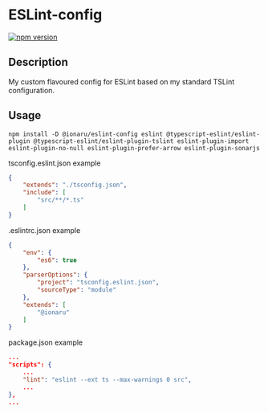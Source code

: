# ESLint-config

[![npm version](https://img.shields.io/npm/v/@ionaru/eslint-config.svg?style=for-the-badge)](https://www.npmjs.com/package/@ionaru/eslint-config)

## Description
My custom flavoured config for ESLint based on my standard TSLint configuration.

## Usage
```
npm install -D @ionaru/eslint-config eslint @typescript-eslint/eslint-plugin @typescript-eslint/eslint-plugin-tslint eslint-plugin-import eslint-plugin-no-null eslint-plugin-prefer-arrow eslint-plugin-sonarjs
```

tsconfig.eslint.json example
```json
{
    "extends": "./tsconfig.json",
    "include": [
        "src/**/*.ts"
    ]
}
```

.eslintrc.json example
```json
{
    "env": {
        "es6": true
    },
    "parserOptions": {
        "project": "tsconfig.eslint.json",
        "sourceType": "module"
    },
    "extends": [
        "@ionaru"
    ]
}
```

package.json example
```json
...
"scripts": {
    ...
    "lint": "eslint --ext ts --max-warnings 0 src",
    ...
},
...
```
